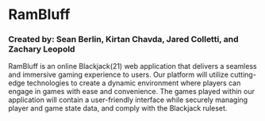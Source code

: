 # RamBluff
### Created by: Sean Berlin, Kirtan Chavda, Jared Colletti, and Zachary Leopold

RamBluff is an online Blackjack(21) web application that delivers a seamless and immersive gaming experience to users. Our platform will utilize cutting-edge technologies to create a dynamic environment where players can engage in games with ease and convenience. The games played within our application will contain a user-friendly interface while securely managing player and game state data, and  comply with the Blackjack ruleset.

 
